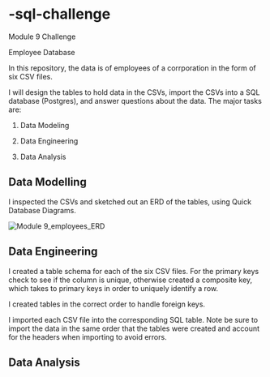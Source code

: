 # -sql-challenge
Module 9 Challenge

Employee Database

In this repository, the data is of employees of a corrporation in the form of six CSV files.

I will design the tables to hold data in the CSVs, import the CSVs into a SQL database (Postgres), and answer questions about the data. The major tasks are:

1. Data Modeling

2. Data Engineering

3. Data Analysis


## Data Modelling
I inspected the CSVs and sketched out an ERD of the tables, using Quick Database Diagrams.


![Module 9_employees_ERD](https://user-images.githubusercontent.com/120350694/221731212-ef6cbb7f-6498-4beb-b707-9c8f6230a13f.png)


## Data Engineering

I created a table schema for each of the six CSV files. For the primary keys check to see if the column is unique, otherwise created a composite key, which takes to primary keys in order to uniquely identify a row.

I created tables in the correct order to handle foreign keys.

I imported each CSV file into the corresponding SQL table. Note be sure to import the data in the same order that the tables were created and account for the headers when importing to avoid errors.

## Data Analysis

